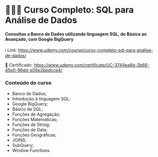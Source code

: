 # 👩🏻‍🎓 Curso Completo: SQL para Análise de Dados

#### Consultas a Banco de Dados utilizando linguagem SQL, do Básico ao Avançado, com Google BigQuery
ℹ️ Link: https://www.udemy.com/course/curso-completo-sql-para-analise-de-dados/

🌟 Certificado: https://www.udemy.com/certificate/UC-3744ea6b-2b66-45e0-96dd-d26e2bbdcce4/

### Conteúdo do curso
- Banco de Dados;
- Introdução à linguagem SQL;
- Google BigQuery;
- Básico de SQL;
- Funções de Agregação;
- Funções Matemáticas;
- Funções de String;
- Funções de Data;
- Funções Geográficas;
- JOINS;
- SubQuery;
- Window Functions.
